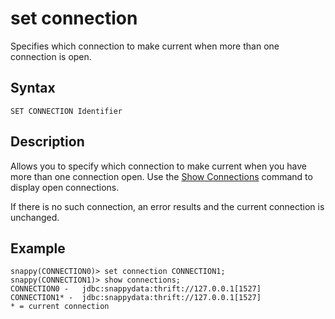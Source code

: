 # set connection

Specifies which connection to make current when more than one connection is open.

## Syntax

``` no-highlight
SET CONNECTION Identifier
```

## Description

Allows you to specify which connection to make current when you have more than one connection open. Use the [Show Connections](show.md) command to display open connections.

If there is no such connection, an error results and the current connection is unchanged.

## Example

``` no-highlight
snappy(CONNECTION0)> set connection CONNECTION1;
snappy(CONNECTION1)> show connections;
CONNECTION0 - 	jdbc:snappydata:thrift://127.0.0.1[1527]
CONNECTION1* - 	jdbc:snappydata:thrift://127.0.0.1[1527]
* = current connection
```


